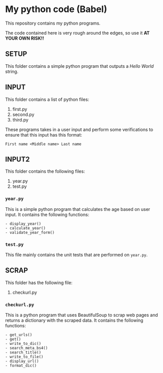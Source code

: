 # My python code (Babel)

This repository contains my python programs.

The code contained here is very rough around the edges, so use it **AT YOUR OWN RISK!!**

## SETUP

This folder contains a simple python program that outputs a *Hello World* string.

## INPUT

This folder contains a list of python files:

1. first.py
2. second.py
3. third.py

These programs takes in a user input and perform some verifications to ensure that this input has this format:

```
First name <Middle name> Last name
```

## INPUT2

This folder contains the following files:

1. year.py
2. test.py

### `year.py`

This is a simple python program that calculates the age based on user input.
It contains the following functions:

    - display_year()
    - calculate_year()
    - validate_year_form()

### `test.py`

This file mainly contains the unit tests that are performed on `year.py`.

## SCRAP

This folder has the following file:

1. checkurl.py

### `checkurl.py`

This is a python program that uses BeautifulSoup to scrap web pages and returns a dictionary with the scraped data.
It contains the following functions:

    - get_urls()
    - get()
    - write_to_dic()
    - search_meta_bs4()
    - search_title()
    - write_to_file()
    - display_url()
    - format_dic()

